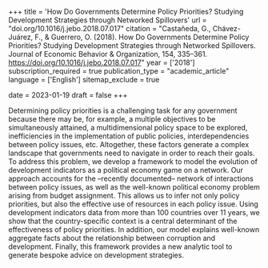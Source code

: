 +++
title = 'How Do Governments Determine Policy Priorities? Studying Development Strategies through Networked Spillovers'
url = "doi.org/10.1016/j.jebo.2018.07.017"
citation = "Castañeda, G., Chávez-Juárez, F., &amp; Guerrero, O. (2018). How Do Governments Determine Policy Priorities? Studying Development Strategies through Networked Spillovers. Journal of Economic Behavior &amp; Organization, 154, 335–361. https://doi.org/10.1016/j.jebo.2018.07.017"
year = ['2018']
subscription_required = true
publication_type = "academic_article"
language = ['English']
sitemap_exclude = true

date = 2023-01-19
draft = false
+++

Determining policy priorities is a challenging task for any government because there may be, for example, a multiple objectives to be simultaneously attained, a multidimensional policy space to be explored, inefficiencies in the implementation of public policies, interdependencies between policy issues, etc. Altogether, these factors generate a complex landscape that governments need to navigate in order to reach their goals. To address this problem, we develop a framework to model the evolution of development indicators as a political economy game on a network. Our approach accounts for the –recently documented– network of interactions between policy issues, as well as the well-known political economy problem arising from budget assignment. This allows us to infer not only policy priorities, but also the effective use of resources in each policy issue. Using development indicators data from more than 100 countries over 11 years, we show that the country-specific context is a central determinant of the effectiveness of policy priorities. In addition, our model explains well-known aggregate facts about the relationship between corruption and development. Finally, this framework provides a new analytic tool to generate bespoke advice on development strategies.